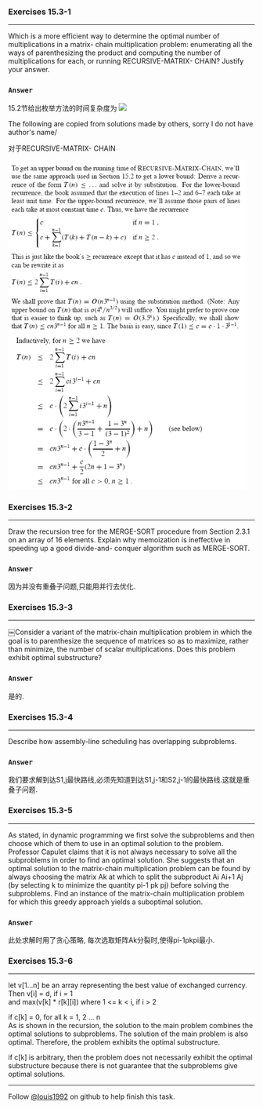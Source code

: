 ### Exercises 15.3-1
***
Which is a more efficient way to determine the optimal number of multiplications in a matrix- chain multiplication problem: enumerating all the ways of parenthesizing the product and computing the number of multiplications for each, or running RECURSIVE-MATRIX- CHAIN? Justify your answer.

### `Answer`
15.2节给出枚举方法的时间复杂度为
![](http://latex.codecogs.com/gif.latex?\\Omega\(\\frac{4^n}{n^{3/2}}}\))

The following are copied from solutions made by others, sorry I do not have author's name/

对于RECURSIVE-MATRIX- CHAIN

![](./repo/s3/1.png)



### Exercises 15.3-2
***
Draw the recursion tree for the MERGE-SORT procedure from Section 2.3.1 on an array of 16 elements. Explain why memoization is ineffective in speeding up a good divide-and- conquer algorithm such as MERGE-SORT.

### `Answer`
因为并没有重叠子问题,只能用并行去优化.

### Exercises 15.3-3
***
￼Consider a variant of the matrix-chain multiplication problem in which the goal is to parenthesize the sequence of matrices so as to maximize, rather than minimize, the number of scalar multiplications. Does this problem exhibit optimal substructure?

### `Answer`
是的.

### Exercises 15.3-4
***
Describe how assembly-line scheduling has overlapping subproblems.

### `Answer`
我们要求解到达S1,j最快路线,必须先知道到达S1,j-1和S2,j-1的最快路线.这就是重叠子问题.
			
### Exercises 15.3-5
***
As stated, in dynamic programming we first solve the subproblems and then choose which of them to use in an optimal solution to the problem. Professor Capulet claims that it is not always necessary to solve all the subproblems in order to find an optimal solution. She suggests that an optimal solution to the matrix-chain multiplication problem can be found by always choosing the matrix Ak at which to split the subproduct Ai Ai+1 Aj (by selecting k to minimize the quantity pi-1 pk pj) before solving the subproblems. Find an instance of the matrix-chain multiplication problem for which this greedy approach yields a suboptimal solution.

### `Answer`
此处求解时用了贪心策略, 每次选取矩阵Ak分裂时,使得pi-1pkpi最小.

### Exercises 15.3-6
***
let v[1...n] be an array representing the best value of exchanged currency.<br>
Then v[i] = d, if i = 1<br>
and         max(v[k] * r[k][i]) where 1 <= k < i, if i > 2<br>

if c[k] = 0, for all k = 1, 2 ... n<br>
As is shown in the recursion, the solution to the main problem combines the optimal solutions to subproblems. The solution of the main problem is also optimal. Therefore, the problem exhibits the optimal substructure.<br>

if c[k] is arbitrary, then the problem does not necessarily exhibit the optimal substructure because there is not guarantee that the subproblems give optimal solutions.

***
Follow [@louis1992](https://github.com/gzc) on github to help finish this task.

